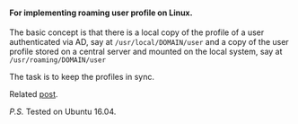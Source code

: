 #### For implementing roaming user profile on Linux.

The basic concept is that there is a local copy of the profile of a user authenticated via AD, say at `/usr/local/DOMAIN/user`
and a copy of the user profile stored on a central server and mounted on the local system, say at `/usr/roaming/DOMAIN/user`

The task is to keep the profiles in sync.

Related [post](https://abchk.in/blog/roaming-profile-on-linux-in-2017/).

*P.S.*
Tested on Ubuntu 16.04.
